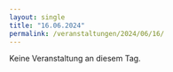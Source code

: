```yaml
---
layout: single
title: "16.06.2024"
permalink: /veranstaltungen/2024/06/16/
---
```


Keine Veranstaltung an diesem Tag.
